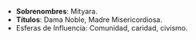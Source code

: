 - **Sobrenombres**: Mityara.
- **Títulos**: Dama Noble, Madre Misericordiosa.
- Esferas de Influencia: Comunidad, caridad, civismo.